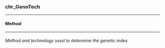 ### chr_GenoTech



------
#### Method



------
###### Method and technology used to determine the genetic index.